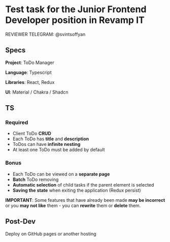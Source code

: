 # Test task for the Junior Frontend Developer position in Revamp IT

REVIEWER TELEGRAM: @svintsoffyan

## Specs

**Project**: ToDo Manager

**Language**: Typescript

**Libraries**: React, Redux

**UI**: Material / Chakra / Shadcn

## TS

### Required
- Client ToDo **CRUD**
- Each ToDo has **title** and **description**
- ToDos can have **infinite nesting**
- At least one ToDo must be added by default

### Bonus
- Each ToDo can be viewed on a **separate page**
- **Batch** ToDo removing
- **Automatic selection** of child tasks if the parent element is selected
- **Saving the state** when exiting the application (Redux persist)

**IMPORTANT**: Some features that have already been made **may be incorrect** or you **may not like** them - you can **rewrite** them or **delete** them.

## Post-Dev

Deploy on GitHub pages or another hosting

